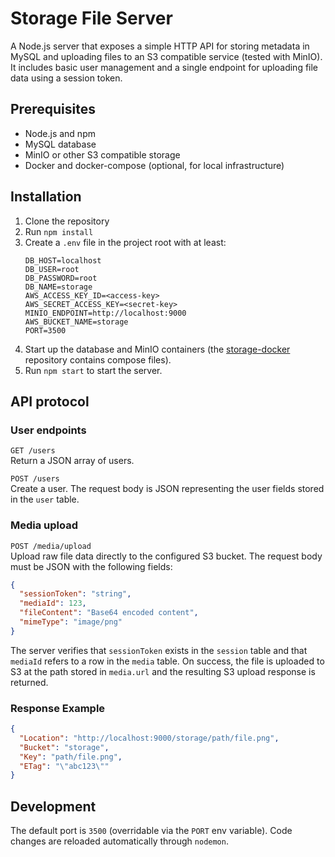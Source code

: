 # Storage File Server

A Node.js server that exposes a simple HTTP API for storing metadata in MySQL and uploading files to an S3 compatible service (tested with MinIO). It includes basic user management and a single endpoint for uploading file data using a session token.

## Prerequisites
- Node.js and npm
- MySQL database
- MinIO or other S3 compatible storage
- Docker and docker-compose (optional, for local infrastructure)

## Installation

1. Clone the repository
2. Run `npm install`
3. Create a `.env` file in the project root with at least:
    ```
    DB_HOST=localhost
    DB_USER=root
    DB_PASSWORD=root
    DB_NAME=storage
    AWS_ACCESS_KEY_ID=<access-key>
    AWS_SECRET_ACCESS_KEY=<secret-key>
    MINIO_ENDPOINT=http://localhost:9000
    AWS_BUCKET_NAME=storage
    PORT=3500
    ```
4. Start up the database and MinIO containers (the [storage-docker](https://github.com/Rich43/storage-docker/tree/main) repository contains compose files).
5. Run `npm start` to start the server.

## API protocol

### User endpoints

`GET /users`  
Return a JSON array of users.

`POST /users`  
Create a user. The request body is JSON representing the user fields stored in the `user` table.

### Media upload

`POST /media/upload`  
Upload raw file data directly to the configured S3 bucket. The request body must be JSON with the following fields:

```json
{
  "sessionToken": "string",
  "mediaId": 123,
  "fileContent": "Base64 encoded content",
  "mimeType": "image/png"
}
```

The server verifies that `sessionToken` exists in the `session` table and that `mediaId` refers to a row in the `media` table. On success, the file is uploaded to S3 at the path stored in `media.url` and the resulting S3 upload response is returned.

### Response Example
```json
{
  "Location": "http://localhost:9000/storage/path/file.png",
  "Bucket": "storage",
  "Key": "path/file.png",
  "ETag": "\"abc123\""
}
```

## Development

The default port is `3500` (overridable via the `PORT` env variable). Code changes are reloaded automatically through `nodemon`.

